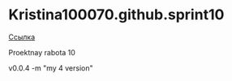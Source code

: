 # Kristina100070.github.sprint10
[Ссылка](https://github.com/Kristina100070/Kristina100070.github.sprint10)

Proektnay rabota 10

v0.0.4 -m "my 4 version"
